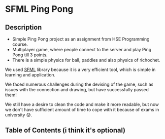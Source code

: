 # SFML Ping Pong

## Description
* Simple Ping Pong project as an assignment from HSE Programming course.
* Multiplayer game, where people connect to the server and play Ping Pong till 3 points.
* There is a simple physics for ball, paddles and also physics of richochet.

We used [SFML](https://www.sfml-dev.org/index.php) library because it is a very efficient tool, which is simple in learning and application.

We faced numerous challenges during the devising of the game, such as issues with the connection and drawing, but have successfully passed them!

We still have a desire to clean the code and make it more readable, but now we don't have sufficient amount of time to cope with it because of exams in university 😞.

## Table of Contents (i think it's optional)
